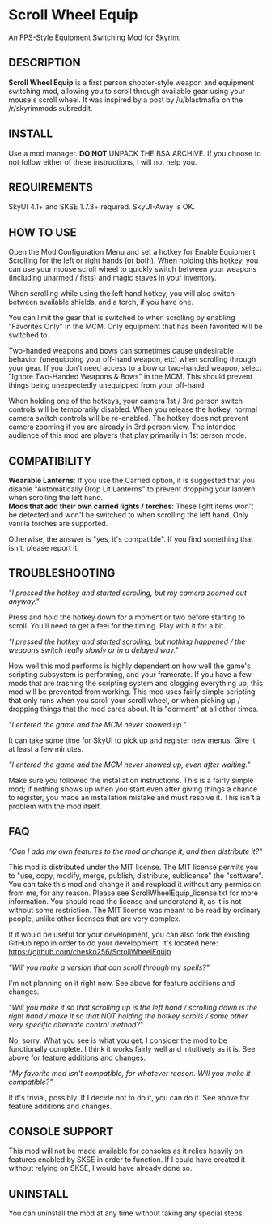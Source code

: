 # Scroll Wheel Equip
An FPS-Style Equipment Switching Mod for Skyrim.

## DESCRIPTION

**Scroll Wheel Equip** is a first person shooter-style weapon and equipment switching mod, allowing you to scroll through available gear using your mouse's scroll wheel. It was inspired by a post by /u/blastmafia on the /r/skyrimmods subreddit.


## INSTALL

Use a mod manager. **DO NOT** UNPACK THE BSA ARCHIVE. If you choose to not follow either of these instructions, I will not help you.


## REQUIREMENTS

SkyUI 4.1+ and SKSE 1.7.3+ required. SkyUI-Away is OK.


## HOW TO USE

Open the Mod Configuration Menu and set a hotkey for Enable Equipment Scrolling for the left or right hands (or both). When holding this hotkey, you can use your mouse scroll wheel to quickly switch between your weapons (including unarmed / fists) and magic staves in your inventory.

When scrolling while using the left hand hotkey, you will also switch between available shields, and a torch, if you have one.

You can limit the gear that is switched to when scrolling by enabling "Favorites Only" in the MCM. Only equipment that has been favorited will be switched to.

Two-handed weapons and bows can sometimes cause undesirable behavior (unequipping your off-hand weapon, etc) when scrolling through your gear. If you don't need access to a bow or two-handed weapon, select "Ignore Two-Handed Weapons & Bows" in the MCM. This should prevent things being unexpectedly unequipped from your off-hand.

When holding one of the hotkeys, your camera 1st / 3rd person switch controls will be temporarily disabled. When you release the hotkey, normal camera switch controls will be re-enabled. The hotkey does not prevent camera zooming if you are already in 3rd person view. The intended audience of this mod are players that play primarily in 1st person mode.


## COMPATIBILITY

**Wearable Lanterns**: If you use the Carried option, it is suggested that you disable "Automatically Drop Lit Lanterns" to prevent dropping your lantern when scrolling the left hand.    
**Mods that add their own carried lights / torches**: These light items won't be detected and won't be switched to when scrolling the left hand. Only vanilla torches are supported.

Otherwise, the answer is "yes, it's compatible". If you find something that isn't, please report it.


## TROUBLESHOOTING

*"I pressed the hotkey and started scrolling, but my camera zoomed out anyway."*

Press and hold the hotkey down for a moment or two before starting to scroll. You'll need to get a feel for the timing. Play with it for a bit.

*"I pressed the hotkey and started scrolling, but nothing happened / the weapons switch really slowly or in a delayed way."*

How well this mod performs is highly dependent on how well the game's scripting subsystem is performing, and your framerate. If you have a few mods that are trashing the scripting system and clogging everything up, this mod will be prevented from working. This mod uses fairly simple scripting that only runs when you scroll your scroll wheel, or when picking up / dropping things that the mod cares about. It is "dormant" at all other times.

*"I entered the game and the MCM never showed up."*

It can take some time for SkyUI to pick up and register new menus. Give it at least a few minutes.

*"I entered the game and the MCM never showed up, even after waiting."*

Make sure you followed the installation instructions. This is a fairly simple mod; if nothing shows up when you start even after giving things a chance to register, you made an installation mistake and must resolve it. This isn't a problem with the mod itself.


## FAQ

*"Can I add my own features to the mod or change it, and then distribute it?"*

This mod is distributed under the MIT license. The MIT license permits you to "use, copy, modify, merge, publish, distribute, sublicense" the "software". You can take this mod and change it and reupload it without any permission from me, for any reason. Please see ScrollWheelEquip_license.txt for more information. You should read the license and understand it, as it is not without some restriction. The MIT license was meant to be read by ordinary people, unlike other licenses that are very complex.

If it would be useful for your development, you can also fork the existing GitHub repo in order to do your development. It's located here: https://github.com/chesko256/ScrollWheelEquip

*"Will you make a version that can scroll through my spells?"*

I'm not planning on it right now. See above for feature additions and changes.

*"Will you make it so that scrolling up is the left hand / scrolling down is the right hand / make it so that NOT holding the hotkey scrolls / some other very specific alternate control method?"*

No, sorry. What you see is what you get. I consider the mod to be functionally complete. I think it works fairly well and intuitively as it is. See above for feature additions and changes.

*"My favorite mod isn't compatible, for whatever reason. Will you make it compatible?"*

If it's trivial, possibly. If I decide not to do it, you can do it. See above for feature additions and changes.


## CONSOLE SUPPORT

This mod will not be made available for consoles as it relies heavily on features enabled by SKSE in order to function. If I could have created it without relying on SKSE, I would have already done so.


## UNINSTALL

You can uninstall the mod at any time without taking any special steps.
